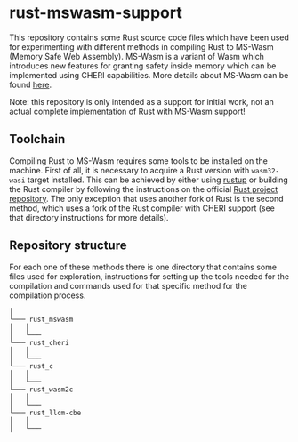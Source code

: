 # rust-mswasm-support
This repository contains some Rust source code files which have been used for experimenting with different methods in compiling Rust to MS-Wasm (Memory Safe Web Assembly). MS-Wasm is a variant of Wasm which introduces new features for granting safety inside memory which can be implemented using CHERI capabilities. More details about MS-Wasm can be found [here](https://github.com/PLSysSec/ms-wasm).

Note: this repository is only intended as a support for initial work, not an actual complete implementation of Rust with MS-Wasm support!

## Toolchain
Compiling Rust to MS-Wasm requires some tools to be installed on the machine. First of all, it is necessary to acquire a Rust version with `wasm32-wasi` target installed. This can be achieved by either using [rustup](https://rustup.rs/) or building the Rust compiler by following the instructions on the official [Rust project repository](https://github.com/rust-lang/rust). The only exception that uses another fork of Rust is the second method, which uses a fork of the Rust compiler with CHERI support (see that directory instructions for more details).

## Repository structure
For each one of these methods there is one directory that contains some files used for exploration, instructions for setting up the tools needed for the compilation and commands used for that specific method for the compilation process.

```
│
└─── rust_mswasm
│   │
│   └─── 
└─── rust_cheri
│   │
│   └─── 
└─── rust_c
│   │
│   └─── 
└─── rust_wasm2c
│   │
│   └─── 
└─── rust_llcm-cbe
│   │
│   └─── 
```
